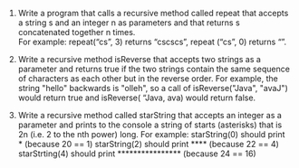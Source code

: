 1.	Write a program that calls a recursive method called repeat that accepts a string s and an integer n as parameters and that returns s concatenated together n times.  
For example: repeat(“cs”, 3) returns “cscscs”, repeat (“cs”, 0) returns “”. 
 
2.	Write a recursive method isReverse that accepts two strings as a parameter and returns true if the two strings contain the same sequence of characters as each other but in the reverse order. For example, the string "hello" backwards is "olleh", so a call of isReverse("Java", "avaJ") would return true and isReverse( “Java, ava) would return false. 
 
3.	Write a recursive method called starString that accepts an integer as a parameter and prints to the console a string of starts (asterisks) that is 2n (i.e. 2 to the nth power) long. For example: 
starString(0) should print * (because 20 == 1) starString(2) should print **** (because 22 == 4) 
starStrting(4) should print **************** (because 24 == 16)
